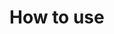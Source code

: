 # How to use

<!-- Add Javascript -->
<script src="http://code.jquery.com/jquery-1.11.1.min.js"></script>
<script src="instagram.ywc.js"></script>

<!-- script demo -->
<script>
new Instagram({
	clientId: 'API_KEY', // client id
	tagName: 'jwcth' // tag name
})
.feed(function(data){
	// return json data
	console.log(data);
}
});
</script>
